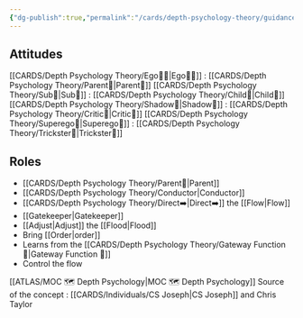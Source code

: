 ```yaml
---
{"dg-publish":true,"permalink":"/cards/depth-psychology-theory/guidance-function/","created":"2023-01-06T19:41:31.006+01:00","updated":"2023-05-03T00:50:46.694+02:00"}
---
```



## Attitudes
[[CARDS/Depth Psychology Theory/Ego🙋‍♂️\|Ego🙋‍♂️]] : [[CARDS/Depth Psychology Theory/Parent🤨\|Parent🤨]] 
[[CARDS/Depth Psychology Theory/Sub🤸\|Sub🤸]] : [[CARDS/Depth Psychology Theory/Child👼\|Child👼]]
[[CARDS/Depth Psychology Theory/Shadow👤\|Shadow👤]] : [[CARDS/Depth Psychology Theory/Critic🤔\|Critic🤔]]
[[CARDS/Depth Psychology Theory/Superego👹\|Superego👹]] : [[CARDS/Depth Psychology Theory/Trickster🤡\|Trickster🤡]]

## Roles
- [[CARDS/Depth Psychology Theory/Parent🤨\|Parent]]
- [[CARDS/Depth Psychology Theory/Conductor\|Conductor]]
- [[CARDS/Depth Psychology Theory/Direct➡️\|Direct➡️]] the [[Flow\|Flow]]
- [[Gatekeeper\|Gatekeeper]]
- [[Adjust\|Adjust]] the [[Flood\|Flood]]
- Bring [[Order\|order]]
- Learns from the [[CARDS/Depth Psychology Theory/Gateway Function 🌊\|Gateway Function 🌊]]
- Control the flow 


[[ATLAS/MOC 🗺️ Depth Psychology\|MOC 🗺️ Depth Psychology]]
Source of the concept : [[CARDS/Individuals/CS Joseph\|CS Joseph]] and Chris Taylor